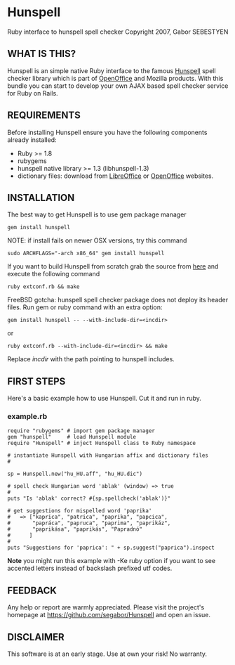 # Hunspell

Ruby interface to hunspell spell checker
Copyright 2007, Gabor SEBESTYEN

## WHAT IS THIS?

Hunspell is an simple native Ruby interface to the famous [Hunspell](http://hunspell.sourceforge.net/) spell checker library which is part of [OpenOffice](http://openoffice.org/) and Mozilla products. With this bundle you can start to develop your own AJAX based spell checker service for Ruby on Rails.

## REQUIREMENTS

Before installing Hunspell ensure you have the following components already installed:

- Ruby >= 1.8
- rubygems
- hunspell native library >= 1.3 (libhunspell-1.3)
- dictionary files: download from [LibreOffice](http://cgit.freedesktop.org/libreoffice/dictionaries/tree/) or [OpenOffice](http://wiki.services.openoffice.org/wiki/Dictionaries) websites.

## INSTALLATION

The best way to get Hunspell is to use gem package manager

	gem install hunspell

NOTE: if install fails on newer OSX versions, try this command

	sudo ARCHFLAGS="-arch x86_64" gem install hunspell

If you want to build Hunspell from scratch grab the source from [here](https://github.com/segabor/Hunspell) and execute the
following command

	ruby extconf.rb && make


FreeBSD gotcha: hunspell spell checker package does not deploy its header
files. Run gem or ruby command with an extra option:

	gem install hunspell -- --with-include-dir=<incdir>

or

	ruby extconf.rb --with-include-dir=<incdir> && make
	
Replace _incdir_ with the path pointing to hunspell includes.

## FIRST STEPS

Here's a basic example how to use Hunspell. Cut it and run in ruby.

### example.rb

```
require "rubygems" # import gem package manager
gem "hunspell"     # load Hunspell module
require "Hunspell" # inject Hunspell class to Ruby namespace

# instantiate Hunspell with Hungarian affix and dictionary files
#

sp = Hunspell.new("hu_HU.aff", "hu_HU.dic") 

# spell check Hungarian word 'ablak' (window) => true
#
puts "Is 'ablak' correct? #{sp.spellcheck('ablak')}"

# get suggestions for mispelled word 'paprika'
#   => ["kaprica", "patrica", "paprika", "papcica",
#       "papráca", "papruca", "paprima", "paprikáz",
#       "paprikása", "paprikás", "Papradnó"
#      ]
#
puts "Suggestions for 'paprica': " + sp.suggest("paprica").inspect
```

**Note** you might run this example with -Ke ruby option if you want to see accented letters instead of backslash prefixed utf codes.

## FEEDBACK

Any help or report are warmly appreciated. Please visit the project's homepage at https://github.com/segabor/Hunspell and open an issue.

## DISCLAIMER

This software is at an early stage. Use at own your risk! No warranty.
